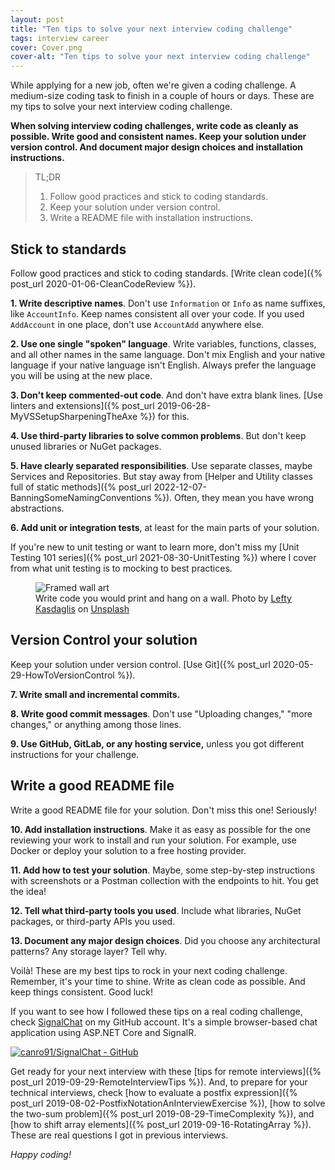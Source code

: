 ```yaml
---
layout: post
title: "Ten tips to solve your next interview coding challenge"
tags: interview career
cover: Cover.png
cover-alt: "Ten tips to solve your next interview coding challenge"
---
```


While applying for a new job, often we're given a coding challenge. A medium-size coding task to finish in a couple of hours or days. These are my tips to solve your next interview coding challenge.

**When solving interview coding challenges, write code as cleanly as possible. Write good and consistent names. Keep your solution under version control. And document major design choices and installation instructions.**

> TL;DR
> 1. Follow good practices and stick to coding standards.
> 2. Keep your solution under version control.
> 3. Write a README file with installation instructions.

## Stick to standards

Follow good practices and stick to coding standards. [Write clean code]({% post_url 2020-01-06-CleanCodeReview %}).

**1. Write descriptive names**. Don't use `Information` or `Info` as name suffixes, like `AccountInfo`. Keep names consistent all over your code. If you used `AddAccount` in one place, don't use `AccountAdd` anywhere else. 

**2. Use one single "spoken" language**. Write variables, functions, classes, and all other names in the same language. Don't mix English and your native language if your native language isn't English. Always prefer the language you will be using at the new place.

**3. Don't keep commented-out code**. And don't have extra blank lines. [Use linters and extensions]({% post_url 2019-06-28-MyVSSetupSharpeningTheAxe %}) for this.

**4. Use third-party libraries to solve common problems**. But don't keep unused libraries or NuGet packages.

**5. Have clearly separated responsibilities**. Use separate classes, maybe Services and Repositories. But stay away from [Helper and Utility classes full of static methods]({% post_url 2022-12-07-BanningSomeNamingConventions %}). Often, they mean you have wrong abstractions.

**6. Add unit or integration tests**, at least for the main parts of your solution.

If you're new to unit testing or want to learn more, don't miss my [Unit Testing 101 series]({% post_url 2021-08-30-UnitTesting %}) where I cover from what unit testing is to mocking to best practices.

<figure>
<img src="https://images.unsplash.com/photo-1512902990232-3ff067da0597?crop=entropy&cs=tinysrgb&fit=crop&fm=jpg&h=400&ixid=MnwxfDB8MXxyYW5kb218MHx8fHx8fHx8MTYzMDAzNzQ0OQ&ixlib=rb-1.2.1&q=80&utm_campaign=api-credit&utm_medium=referral&utm_source=unsplash_source&w=600" alt="Framed wall art" />

<figcaption>Write code you would print and hang on a wall. Photo by <a href="https://unsplash.com/@lefty_kasdaglis?utm_source=unsplash&utm_medium=referral&utm_content=creditCopyText">Lefty Kasdaglis</a> on <a href="https://unsplash.com/s/photos/picture-wall?utm_source=unsplash&utm_medium=referral&utm_content=creditCopyText">Unsplash</a></figcaption>
</figure>

## Version Control your solution

Keep your solution under version control. [Use Git]({% post_url 2020-05-29-HowToVersionControl %}).

**7. Write small and incremental commits.**

**8. Write good commit messages**. Don't use "Uploading changes," "more changes," or anything among those lines.

**9. Use GitHub, GitLab, or any hosting service,** unless you got different instructions for your challenge.

## Write a good README file

Write a good README file for your solution. Don't miss this one! Seriously!

**10. Add installation instructions**. Make it as easy as possible for the one reviewing your work to install and run your solution. For example, use Docker or deploy your solution to a free hosting provider.

**11. Add how to test your solution**. Maybe, some step-by-step instructions with screenshots or a Postman collection with the endpoints to hit. You get the idea!

**12. Tell what third-party tools you used**. Include what libraries, NuGet packages, or third-party APIs you used.

**13. Document any major design choices**. Did you choose any architectural patterns? Any storage layer? Tell why.

Voilà! These are my best tips to rock in your next coding challenge. Remember, it's your time to shine. Write as clean code as possible. And keep things consistent. Good luck!

If you want to see how I followed these tips on a real coding challenge, check [SignalChat](https://github.com/canro91/SignalChat) on my GitHub account. It's a simple browser-based chat application using ASP.NET Core and SignalR.

[![canro91/SignalChat - GitHub](https://gh-card.dev/repos/canro91/SignalChat.svg)](https://github.com/canro91/SignalChat)

Get ready for your next interview with these [tips for remote interviews]({% post_url 2019-09-29-RemoteInterviewTips %}). And, to prepare for your technical interviews, check [how to evaluate a postfix expression]({% post_url 2019-08-02-PostfixNotationAnInterviewExercise %}), [how to solve the two-sum problem]({% post_url 2019-08-29-TimeComplexity %}), and [how to shift array elements]({% post_url 2019-09-16-RotatingArray %}). These are real questions I got in previous interviews.

_Happy coding!_